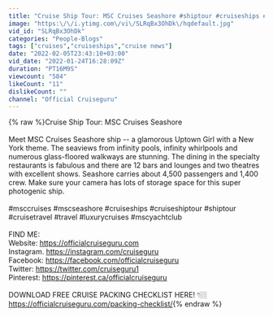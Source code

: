 ```yaml
---
title: "Cruise Ship Tour: MSC Cruises Seashore #shiptour #cruiseships #msccruises #mscseashore"
image: "https:\/\/i.ytimg.com\/vi\/SLRqBx3OhDk\/hqdefault.jpg"
vid_id: "SLRqBx3OhDk"
categories: "People-Blogs"
tags: ["cruises","cruiseships","cruise news"]
date: "2022-02-05T23:43:10+03:00"
vid_date: "2022-01-24T16:28:09Z"
duration: "PT16M9S"
viewcount: "584"
likeCount: "11"
dislikeCount: ""
channel: "Official Cruiseguru"
---
```

{% raw %}Cruise Ship Tour: MSC Cruises Seashore<br /><br />Meet MSC Cruises Seashore ship -- a glamorous Uptown Girl with a New York theme. The seaviews from infinity pools, infinity whirlpools and numerous glass-floored walkways are stunning. The dining in the specialty restaurants is fabulous and there are 12 bars and lounges and two theatres with excellent shows. Seashore carries about 4,500 passengers and 1,400 crew. Make sure your camera has lots of storage space for this super photogenic ship. <br /><br />#msccruises #mscseashore #cruiseships #cruiseshiptour #shiptour #cruisetravel #travel #luxurycruises #mscyachtclub<br /><br />FIND ME:<br />Website: <a rel="nofollow" target="blank" href="https://officialcruiseguru.com">https://officialcruiseguru.com</a><br />Instagram. <a rel="nofollow" target="blank" href="https://instagram.com/cruiseguru">https://instagram.com/cruiseguru</a><br />Facebook: <a rel="nofollow" target="blank" href="https://facebook.com/officialcruiseguru">https://facebook.com/officialcruiseguru</a><br />Twitter: <a rel="nofollow" target="blank" href="https://twitter.com/cruiseguru1">https://twitter.com/cruiseguru1</a><br />Pinterest: <a rel="nofollow" target="blank" href="https://pinterest.ca/officialcruiseguru">https://pinterest.ca/officialcruiseguru</a><br /><br />DOWNLOAD FREE CRUISE PACKING CHECKLIST HERE! 👇🏼<br /><a rel="nofollow" target="blank" href="https://officialcruiseguru.com/packing-checklist/">https://officialcruiseguru.com/packing-checklist/</a>{% endraw %}
